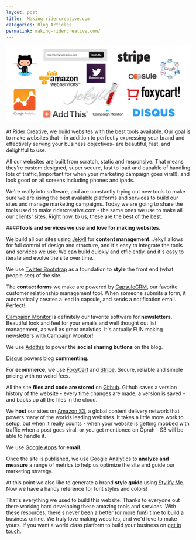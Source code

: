 ```yaml
---
layout: post
title:  Making ridercreative.com
categories: Blog Articles
permalink: making-ridercreative.com/
---
```





<img class="img-responsive" src="/img/tools.jpg">

At Rider Creative, we build websites with the best tools available.  Our goal is to make websites that - in addition to perfectly expressing your brand and effectively serving your business objectives-  are beautiful, fast, and delightful to use.  

All our websites are built from scratch, static and responsive.  That means they're custom designed, super secure, fast to load and capable of handling lots of traffic,(important for when your marketing campaign goes viral!), and look good on all screens including phones and ipads.

We're really into software, and are constantly trying out new tools to make sure we are using the best available platforms and services to build our sites and manage marketing campaigns.  Today we are going to share the tools used to make ridercreative.com - the same ones we use to make all our clients' sites.  Right now, to us, these are the best of the best.

####**Tools and services we use and love for making websites.**

We build all our sites using [Jekyll](http://www.jekyllrb.com) for **content management**.  Jekyll allows for full control of design and structure, and it's easy to integrate the tools and services we use.  We can build quickly and efficiently, and it's easy to iterate and evolve the site over time. 

We use [Twitter Bootstrap](http://getbootstrap.com/) as a foundation to **style** the front end (what people see) of the site.  

The **contact forms** we make are powered by [CapsuleCRM](http://capsulecrm.com/), our favorite customer relationship management tool.  When someone submits a form, it automatically creates a lead in capsule, and sends a notification email.  Perfect!

[Campaign Monitor](http://campaignmonitor.com) is definitely our favorite software for **newsletters**. Beautiful look and feel for your emails and well thought out list management, as well as great analytics. It's actually FUN making newsletters with Campaign Monitor!

We use [Addthis](http://www.addthis.com/) to power the **social sharing buttons** on the blog.

[Disqus](https://disqus.com/) powers blog **commenting**.

For **ecommerce**, we use [FoxyCart](http://foxycart.com) and [Stripe](http://stripe.com). Secure, reliable and simple pricing with no weird fees.

All the site **files and code are stored** on [Github](http://www.github.com). Github saves a version history of the website - every time changes are made, a version is saved - and backs up all the files in the cloud.

We **host** our sites on [Amazon S3](http://aws.amazon.com/s3/), a global content delivery network that powers many of the worlds leading websites.  It takes a little more work to setup, but when it really counts - when your website is getting mobbed with traffic when a post goes viral, or you get mentioned on Oprah - S3 will be able to handle it. 

We use [Google Apps](http://www.google.com/enterprise/apps/business/) for **email**.

Once the site is published, we use [Google Analytics](http://www.google.com/analytics/) to **analyze and measure** a range of metrics to help us optimize the site and guide our marketing strategy.

At this point we also like to generate a brand **style guide** using [Stylify Me](http://stylifyme.com).  Now we have a handy reference for font styles and colors!

That's everything we used to build this website.  Thanks to everyone out there working hard developing these amazing tools and services.  With these resources, there's never been a better (or more fun!) time to build a business online.  We truly love making websites, and we'd love to make yours. If you want a world class platform to build your business on [get in touch](http://ridercreative.com/contact/).







